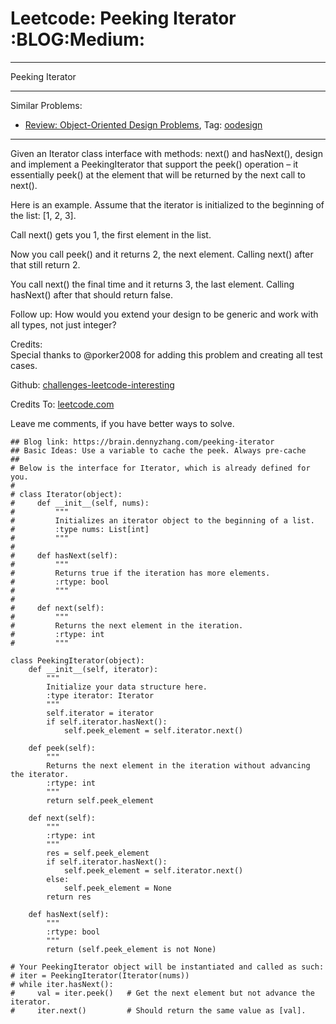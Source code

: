 # Leetcode: Peeking Iterator     :BLOG:Medium:


---

Peeking Iterator  

---

Similar Problems:  
-   [Review: Object-Oriented Design Problems](https://brain.dennyzhang.com/review-oodesign), Tag: [oodesign](https://brain.dennyzhang.com/tag/oodesign)

---

Given an Iterator class interface with methods: next() and hasNext(), design and implement a PeekingIterator that support the peek() operation &#x2013; it essentially peek() at the element that will be returned by the next call to next().  

Here is an example. Assume that the iterator is initialized to the beginning of the list: [1, 2, 3].  

Call next() gets you 1, the first element in the list.  

Now you call peek() and it returns 2, the next element. Calling next() after that still return 2.  

You call next() the final time and it returns 3, the last element. Calling hasNext() after that should return false.  

Follow up: How would you extend your design to be generic and work with all types, not just integer?  

Credits:  
Special thanks to @porker2008 for adding this problem and creating all test cases.  

Github: [challenges-leetcode-interesting](https://github.com/DennyZhang/challenges-leetcode-interesting/tree/master/peeking-iterator)  

Credits To: [leetcode.com](https://leetcode.com/problems/peeking-iterator/description/)  

Leave me comments, if you have better ways to solve.  

    ## Blog link: https://brain.dennyzhang.com/peeking-iterator
    ## Basic Ideas: Use a variable to cache the peek. Always pre-cache
    ##
    # Below is the interface for Iterator, which is already defined for you.
    #
    # class Iterator(object):
    #     def __init__(self, nums):
    #         """
    #         Initializes an iterator object to the beginning of a list.
    #         :type nums: List[int]
    #         """
    #
    #     def hasNext(self):
    #         """
    #         Returns true if the iteration has more elements.
    #         :rtype: bool
    #         """
    #
    #     def next(self):
    #         """
    #         Returns the next element in the iteration.
    #         :rtype: int
    #         """
    
    class PeekingIterator(object):
        def __init__(self, iterator):
            """
            Initialize your data structure here.
            :type iterator: Iterator
            """
            self.iterator = iterator
            if self.iterator.hasNext():
                self.peek_element = self.iterator.next()
    
        def peek(self):
            """
            Returns the next element in the iteration without advancing the iterator.
            :rtype: int
            """
            return self.peek_element        
    
        def next(self):
            """
            :rtype: int
            """
            res = self.peek_element
            if self.iterator.hasNext():
                self.peek_element = self.iterator.next()
            else:
                self.peek_element = None
            return res
    
        def hasNext(self):
            """
            :rtype: bool
            """
            return (self.peek_element is not None)
    
    # Your PeekingIterator object will be instantiated and called as such:
    # iter = PeekingIterator(Iterator(nums))
    # while iter.hasNext():
    #     val = iter.peek()   # Get the next element but not advance the iterator.
    #     iter.next()         # Should return the same value as [val].